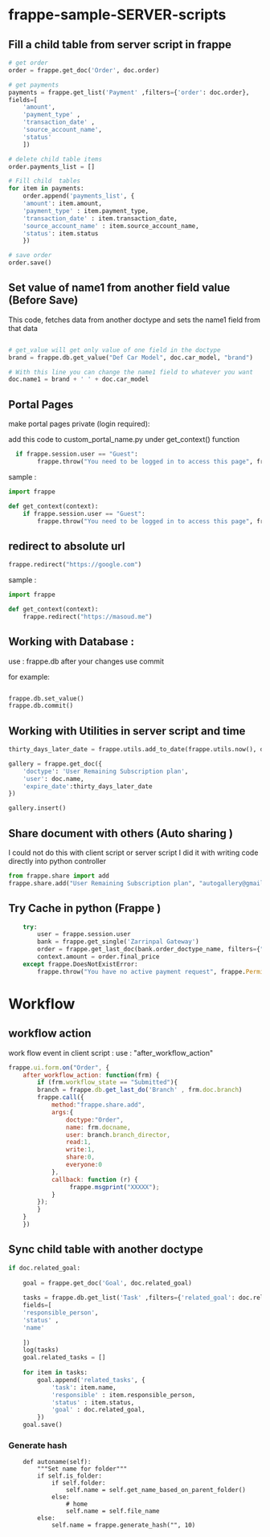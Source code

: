 # frappe-sample-SERVER-scripts

## Fill a child table from server script in frappe

```python
# get order
order = frappe.get_doc('Order', doc.order)

# get payments 
payments = frappe.get_list('Payment' ,filters={'order': doc.order},
fields=[
    'amount',
    'payment_type' ,
    'transaction_date' ,
    'source_account_name',
    'status'
    ])

# delete child table items 
order.payments_list = []

# Fill child  tables 
for item in payments:
    order.append('payments_list', {
    'amount': item.amount,
    'payment_type' : item.payment_type, 
    'transaction_date' : item.transaction_date,
    'source_account_name' : item.source_account_name,
    'status': item.status 
    })

# save order 
order.save()

``` 

## Set value of name1 from another field value (Before Save)

This code, fetches data from another doctype and sets the name1 field from that data
```python

# get_value will get only value of one field in the doctype 
brand = frappe.db.get_value("Def Car Model", doc.car_model, "brand")

# With this line you can change the name1 field to whatever you want
doc.name1 = brand + ' ' + doc.car_model

```

## Portal Pages
make portal pages private (login required):

add this code to custom_portal_name.py under get_context() function
```python
  if frappe.session.user == "Guest":
        frappe.throw("You need to be logged in to access this page", frappe.PermissionError)
```

sample : 
```python
import frappe

def get_context(context):
    if frappe.session.user == "Guest":
        frappe.throw("You need to be logged in to access this page", frappe.PermissionError)

```

## redirect to absolute url
```python
frappe.redirect("https://google.com")
```
sample : 
```python
import frappe

def get_context(context):
    frappe.redirect("https://masoud.me")
```

## Working with Database : 

use : frappe.db
after your changes use commit 

for example: 

```python

frappe.db.set_value()
frappe.db.commit()
```

## Working with Utilities in server script and time
```python
thirty_days_later_date = frappe.utils.add_to_date(frappe.utils.now(), days=30)

gallery = frappe.get_doc({
    'doctype': 'User Remaining Subscription plan',
    'user': doc.name,
    'expire_date':thirty_days_later_date
})

gallery.insert()
```

## Share document with others (Auto sharing )
I could not do this with client script or server script 
I did it with writing code directly into python controller

```python
from frappe.share import add
frappe.share.add("User Remaining Subscription plan", "autogallery@gmail.com-2022-11-08", "work.masoudhosseini@gmail.comaa", write=1, share=1)
```

## Try Cache in python (Frappe )
```python
	try:
		user = frappe.session.user
		bank = frappe.get_single('Zarrinpal Gateway')
		order = frappe.get_last_doc(bank.order_doctype_name, filters={"user": user})
		context.amount = order.final_price
	except frappe.DoesNotExistError:
		frappe.throw("You have no active payment request", frappe.PermissionError)
```


# Workflow
## workflow action
work flow event in client script : use : "after_workflow_action"
```javascript
frappe.ui.form.on("Order", {
    after_workflow_action: function(frm) {
        if (frm.workflow_state == "Submitted"){
        branch = frappe.db.get_last_do('Branch' , frm.doc.branch)
        frappe.call({
		    method:"frappe.share.add",
		    args:{
		        doctype:"Order",
	            name: frm.docname,
	            user: branch.branch_director,
	            read:1,
	            write:1,
	            share:0,
	            everyone:0
		    },
		    callback: function (r) {
				 frappe.msgprint("XXXXX");
			}
		});
		}
    }
    })

```

## Sync child table with another doctype

```python
if doc.related_goal:
    
    goal = frappe.get_doc('Goal', doc.related_goal)
    
    tasks = frappe.db.get_list('Task' ,filters={'related_goal': doc.related_goal},
    fields=[
    'responsible_person',
    'status' ,
    'name'
    
    ])
    log(tasks)
    goal.related_tasks = []
    
    for item in tasks:
        goal.append('related_tasks', {
            'task': item.name,
            'responsible' : item.responsible_person, 
            'status' : item.status,
            'goal' : doc.related_goal,
        })
    goal.save()
```

### Generate hash 

```pyhon
	def autoname(self):
		"""Set name for folder"""
		if self.is_folder:
			if self.folder:
				self.name = self.get_name_based_on_parent_folder()
			else:
				# home
				self.name = self.file_name
		else:
			self.name = frappe.generate_hash("", 10)
```